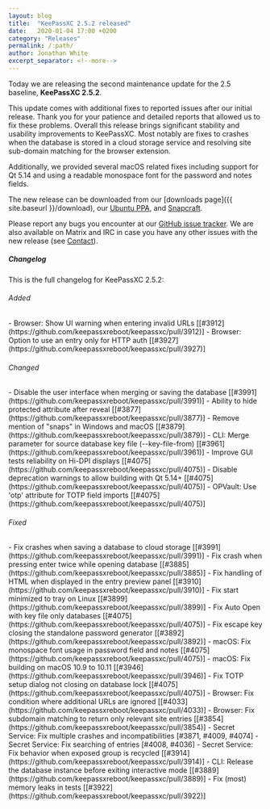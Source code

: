 ```yaml
---
layout: blog
title:  "KeePassXC 2.5.2 released"
date:   2020-01-04 17:00 +0200
category: "Releases"
permalink: /:path/
author: Jonathan White
excerpt_separator: <!--more-->
---
```


<div class="blog-teaser-img">
<object type="image/svg+xml" data="{{ site.baseurl }}/images/keepassxc-logo.svg" alt="KeePassXC logo"></object>
</div>

Today we are releasing the second maintenance update for the 2.5 baseline, **KeePassXC 2.5.2**.

This update comes with additional fixes to reported issues after our initial release. Thank you for your 
patience and detailed reports that allowed us to fix these problems. Overall this release brings significant 
stability and usability improvements to KeePassXC. Most notably are fixes to crashes when the database is 
stored in a cloud storage service and resolving site sub-domain matching for the browser extension.

<!--more-->

Additionally, we provided several macOS related fixes including support for Qt 5.14 and using a readable monospace
font for the password and notes fields.

The new release can be downloaded from our
[downloads page]({{ site.baseurl }}/download), our
[Ubuntu PPA](https://launchpad.net/~phoerious/+archive/ubuntu/keepassxc/),
and [Snapcraft](https://snapcraft.io/keepassxc/).

Please report any bugs you encounter at our [GitHub issue tracker](https://github.com/keepassxreboot/keepassxc/issues).
We are also available on Matrix and IRC in case you have any other issues with the new release
(see [Contact](/team/#contact)).

<h5 id="changelog" style="clear: left">Changelog</h5>

This is the full changelog for KeePassXC 2.5.2:

<h6>Added</h6>
- Browser: Show UI warning when entering invalid URLs [[#3912](https://github.com/keepassxreboot/keepassxc/pull/3912)]
- Browser: Option to use an entry only for HTTP auth [[#3927](https://github.com/keepassxreboot/keepassxc/pull/3927)]

<h6>Changed</h6>
- Disable the user interface when merging or saving the database [[#3991](https://github.com/keepassxreboot/keepassxc/pull/3991)]
- Ability to hide protected attribute after reveal [[#3877](https://github.com/keepassxreboot/keepassxc/pull/3877)]
- Remove mention of "snaps" in Windows and macOS [[#3879](https://github.com/keepassxreboot/keepassxc/pull/3879)]
- CLI: Merge parameter for source database key file (--key-file-from) [[#3961](https://github.com/keepassxreboot/keepassxc/pull/3961)]
- Improve GUI tests reliability on Hi-DPI displays [[#4075](https://github.com/keepassxreboot/keepassxc/pull/4075)]
- Disable deprecation warnings to allow building with Qt 5.14+ [[#4075](https://github.com/keepassxreboot/keepassxc/pull/4075)]
- OPVault: Use 'otp' attribute for TOTP field imports [[#4075](https://github.com/keepassxreboot/keepassxc/pull/4075)]

<h6>Fixed</h6>
- Fix crashes when saving a database to cloud storage [[#3991](https://github.com/keepassxreboot/keepassxc/pull/3991)]
- Fix crash when pressing enter twice while opening database [[#3885](https://github.com/keepassxreboot/keepassxc/pull/3885)]
- Fix handling of HTML when displayed in the entry preview panel [[#3910](https://github.com/keepassxreboot/keepassxc/pull/3910)]
- Fix start minimized to tray on Linux [[#3899](https://github.com/keepassxreboot/keepassxc/pull/3899)]
- Fix Auto Open with key file only databases [[#4075](https://github.com/keepassxreboot/keepassxc/pull/4075)]
- Fix escape key closing the standalone password generator [[#3892](https://github.com/keepassxreboot/keepassxc/pull/3892)]
- macOS: Fix monospace font usage in password field and notes [[#4075](https://github.com/keepassxreboot/keepassxc/pull/4075)]
- macOS: Fix building on macOS 10.9 to 10.11 [[#3946](https://github.com/keepassxreboot/keepassxc/pull/3946)]
- Fix TOTP setup dialog not closing on database lock [[#4075](https://github.com/keepassxreboot/keepassxc/pull/4075)]
- Browser: Fix condition where additional URLs are ignored [[#4033](https://github.com/keepassxreboot/keepassxc/pull/4033)]
- Browser: Fix subdomain matching to return only relevant site entries [[#3854](https://github.com/keepassxreboot/keepassxc/pull/3854)]
- Secret Service: Fix multiple crashes and incompatibilities [#3871, #4009, #4074]
- Secret Service: Fix searching of entries [#4008, #4036]
- Secret Service: Fix behavior when exposed group is recycled [[#3914](https://github.com/keepassxreboot/keepassxc/pull/3914)]
- CLI: Release the database instance before exiting interactive mode [[#3889](https://github.com/keepassxreboot/keepassxc/pull/3889)]
- Fix (most) memory leaks in tests [[#3922](https://github.com/keepassxreboot/keepassxc/pull/3922)]
